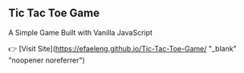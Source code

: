 ## Tic Tac Toe Game

A Simple Game Built with Vanilla JavaScript

👉 [Visit Site](https://efaeleng.github.io/Tic-Tac-Toe-Game/  "_blank" "noopener noreferrer") 
